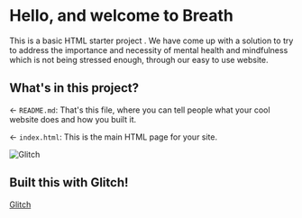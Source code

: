 # Hello, and welcome to Breath
This is a basic HTML starter project . We have come up with a solution to try to address the importance and necessity of mental health and mindfulness which is not being stressed enough, through our easy to use website.


## What's in this project?

← `README.md`: That's this file, where you can tell people what your cool website does and how you built it.

← `index.html`: This is the main HTML page for your site.



![Glitch](https://cdn.glitch.com/a9975ea6-8949-4bab-addb-8a95021dc2da%2FLogo_Color.svg?v=1602781328576)

## Built this with Glitch!
[Glitch](https://breath-lk.glitch.me)

